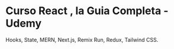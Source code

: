 # Curso React , la Guia Completa - Udemy

Hooks, State, MERN, Next.js, Remix Run, Redux, Tailwind CSS.
